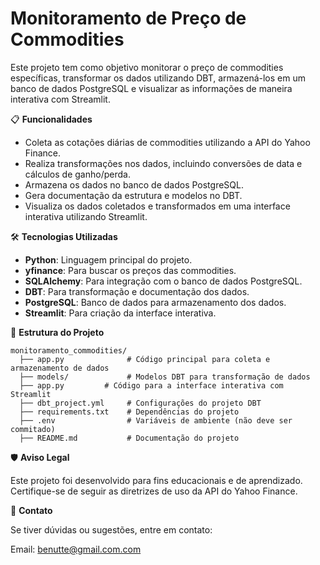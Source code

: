# Monitoramento de Preço de Commodities

Este projeto tem como objetivo monitorar o preço de commodities específicas, transformar os dados utilizando DBT, armazená-los em um banco de dados PostgreSQL e visualizar as informações de maneira interativa com Streamlit.

📋 **Funcionalidades**

  - Coleta as cotações diárias de commodities utilizando a API do Yahoo Finance.
  - Realiza transformações nos dados, incluindo conversões de data e cálculos de ganho/perda.
  - Armazena os dados no banco de dados PostgreSQL.
  - Gera documentação da estrutura e modelos no DBT.
  - Visualiza os dados coletados e transformados em uma interface interativa utilizando Streamlit.

🛠️ **Tecnologias Utilizadas**
  
  - **Python**: Linguagem principal do projeto.
  - **yfinance**: Para buscar os preços das commodities.
  - **SQLAlchemy**: Para integração com o banco de dados PostgreSQL.
  - **DBT**: Para transformação e documentação dos dados.
  - **PostgreSQL**: Banco de dados para armazenamento dos dados.
  - **Streamlit**: Para criação da interface interativa.
  
📂 **Estrutura do Projeto**

    monitoramento_commodities/
      ├── app.py              # Código principal para coleta e armazenamento de dados
      ├── models/             # Modelos DBT para transformação de dados
      ├── app.py         # Código para a interface interativa com Streamlit
      ├── dbt_project.yml     # Configurações do projeto DBT
      ├── requirements.txt    # Dependências do projeto
      ├── .env                # Variáveis de ambiente (não deve ser commitado)
      ├── README.md           # Documentação do projeto

🛡️ **Aviso Legal**

  Este projeto foi desenvolvido para fins educacionais e de aprendizado. Certifique-se de seguir as diretrizes de uso da API do Yahoo Finance.

📧 **Contato**

  Se tiver dúvidas ou sugestões, entre em contato:
  
  Email: benutte@gmail.com.com
